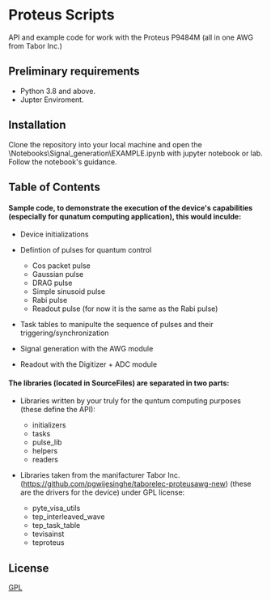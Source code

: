 
# Proteus Scripts

API and example code for work with the Proteus P9484M (all in one AWG from Tabor Inc.)

## Preliminary requirements 

- Python 3.8 and above.
- Jupter Enviroment.


## Installation

Clone the repository into your local machine and open the \Notebooks\Signal_generation\EXAMPLE.ipynb with jupyter notebook or lab. Follow the notebook's guidance.


## Table of Contents

#### Sample code, to demonstrate the execution of the device's capabilities (especially for qunatum computing application), this would inculde:

* Device initializations

* Defintion of pulses for quantum control
	* Cos packet pulse
	* Gaussian pulse
	* DRAG pulse
	* Simple sinusoid pulse
	* Rabi pulse
	* Readout pulse (for now it is the same as the Rabi pulse)

* Task tables to manipulte the sequence of pulses and their triggering/synchronization

* Signal generation with the AWG module

* Readout with the Digitizer + ADC module


#### The libraries (located in SourceFiles) are separated in two parts:

* Libraries written by your truly for the quntum computing purposes (these define the API):
	* initializers
	* tasks
	* pulse_lib
	* helpers
	* readers

* Libraries taken from the manifacturer Tabor Inc. (https://github.com/pgwijesinghe/taborelec-proteusawg-new)
(these are the drivers for the device) under GPL license:

	* pyte_visa_utils
	* tep_interleaved_wave
	* tep_task_table
	* tevisainst
	* teproteus




## License

[GPL](https://www.gnu.org/licenses/gpl-3.0.html)